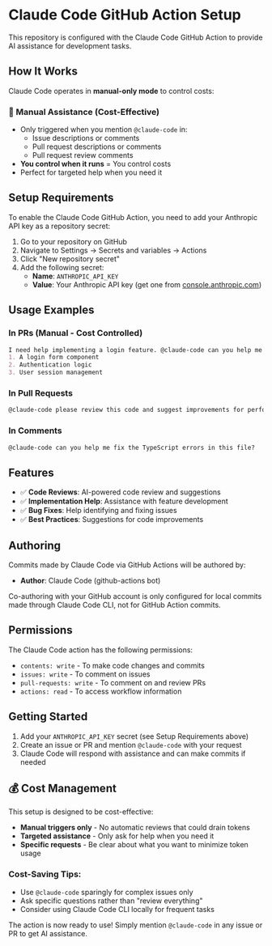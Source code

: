 # Claude Code GitHub Action Setup

This repository is configured with the Claude Code GitHub Action to provide AI assistance for development tasks.

## How It Works

Claude Code operates in **manual-only mode** to control costs:

### 💬 Manual Assistance (Cost-Effective)
- Only triggered when you mention `@claude-code` in:
  - Issue descriptions or comments
  - Pull request descriptions or comments
  - Pull request review comments
- **You control when it runs** = You control costs
- Perfect for targeted help when you need it

## Setup Requirements

To enable the Claude Code GitHub Action, you need to add your Anthropic API key as a repository secret:

1. Go to your repository on GitHub
2. Navigate to Settings → Secrets and variables → Actions
3. Click "New repository secret"
4. Add the following secret:
   - **Name**: `ANTHROPIC_API_KEY`
   - **Value**: Your Anthropic API key (get one from [console.anthropic.com](https://console.anthropic.com))

## Usage Examples

### In PRs (Manual - Cost Controlled)
```markdown
I need help implementing a login feature. @claude-code can you help me create:
1. A login form component
2. Authentication logic
3. User session management
```

### In Pull Requests
```markdown
@claude-code please review this code and suggest improvements for performance and security.
```

### In Comments
```markdown
@claude-code can you help me fix the TypeScript errors in this file?
```

## Features

- ✅ **Code Reviews**: AI-powered code review and suggestions
- ✅ **Implementation Help**: Assistance with feature development
- ✅ **Bug Fixes**: Help identifying and fixing issues
- ✅ **Best Practices**: Suggestions for code improvements

## Authoring

Commits made by Claude Code via GitHub Actions will be authored by:
- **Author**: Claude Code (github-actions bot)

Co-authoring with your GitHub account is only configured for local commits made through Claude Code CLI, not for GitHub Action commits.

## Permissions

The Claude Code action has the following permissions:
- `contents: write` - To make code changes and commits
- `issues: write` - To comment on issues
- `pull-requests: write` - To comment on and review PRs
- `actions: read` - To access workflow information

## Getting Started

1. Add your `ANTHROPIC_API_KEY` secret (see Setup Requirements above)
2. Create an issue or PR and mention `@claude-code` with your request
3. Claude Code will respond with assistance and can make commits if needed

## 💰 Cost Management

This setup is designed to be cost-effective:

- **Manual triggers only** - No automatic reviews that could drain tokens
- **Targeted assistance** - Only ask for help when you need it
- **Specific requests** - Be clear about what you want to minimize token usage

### Cost-Saving Tips:
- Use `@claude-code` sparingly for complex issues only
- Ask specific questions rather than "review everything"
- Consider using Claude Code CLI locally for frequent tasks

The action is now ready to use! Simply mention `@claude-code` in any issue or PR to get AI assistance.